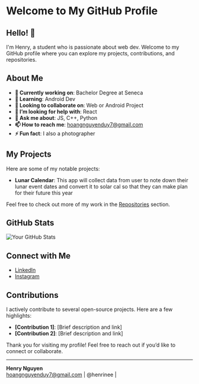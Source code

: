 # Welcome to My GitHub Profile

## Hello! 👋

I'm Henry, a student who is passionate about web dev. Welcome to my GitHub profile where you can explore my projects, contributions, and repositories.

## About Me

- **🔭 Currently working on**: Bachelor Degree at Seneca
- **🌱 Learning**: Android Dev
- **👯 Looking to collaborate on**: Web or Android Project
- **🤔 I’m looking for help with**: React
- **💬 Ask me about**: JS, C++, Python
- **📫 How to reach me**: hoangnguyenduy7@gmail.com
- **⚡ Fun fact**: I also a photographer

## My Projects

Here are some of my notable projects:

- **Lunar Calendar**: This app will collect data from user to note down their lunar event dates and convert it to solar cal so that they can make plan for their future this year

Feel free to check out more of my work in the [Repositories](https://github.com/henryndh?tab=repositories) section.

## GitHub Stats

![Your GitHub Stats](https://github-readme-stats.vercel.app/api?username=yourusername&show_icons=true&hide_title=true&count_private=true&include_all_commits=true)

## Connect with Me

- [LinkedIn](https://www.linkedin.com/in/henryndh/)
- [Instagram](https://www.instagram.com/henrine.png/)

## Contributions

I actively contribute to several open-source projects. Here are a few highlights:

- **[Contribution 1]**: [Brief description and link]
- **[Contribution 2]**: [Brief description and link]

Thank you for visiting my profile! Feel free to reach out if you’d like to connect or collaborate.

---

**Henry Nguyen**  
hoangnguyenduy7@gmail.com | @henrinee |
